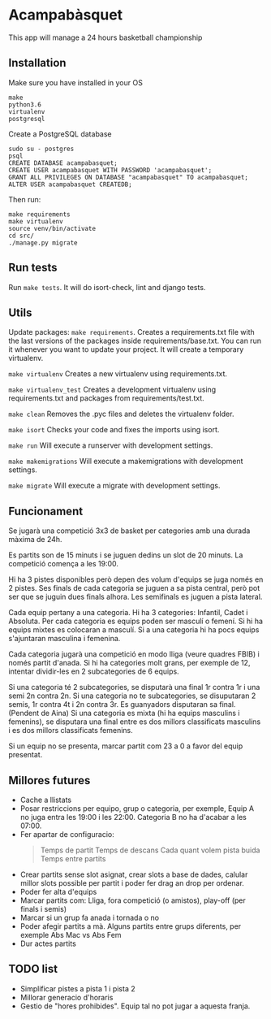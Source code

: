 # Acampabàsquet

This app will manage a 24 hours basketball championship

## Installation

Make sure you have installed in your OS
```
make
python3.6
virtualenv
postgresql
```

Create a PostgreSQL database
```
sudo su - postgres
psql
CREATE DATABASE acampabasquet;
CREATE USER acampabasquet WITH PASSWORD 'acampabasquet';
GRANT ALL PRIVILEGES ON DATABASE "acampabasquet" TO acampabasquet;
ALTER USER acampabasquet CREATEDB;
```

Then run:
```
make requirements
make virtualenv
source venv/bin/activate
cd src/
./manage.py migrate
```

## Run tests

Run `make tests`. It will do isort-check, lint and django tests.

## Utils

Update packages: `make requirements`. Creates a requirements.txt file with the last versions of the packages inside requirements/base.txt. You can run it whenever you want to update your project. It will create a temporary virtualenv.

`make virtualenv` Creates a new virtualenv using requirements.txt.

`make virtualenv_test` Creates a development virtualenv using requirements.txt and packages from requirements/test.txt.

`make clean` Removes the .pyc files and deletes the virtualenv folder.

`make isort` Checks your code and fixes the imports using isort.

`make run` Will execute a runserver with development settings.

`make makemigrations` Will execute a makemigrations with development settings.

`make migrate` Will execute a migrate with development settings.

## Funcionament
Se jugarà una competició 3x3 de basket per categories amb una durada màxima de 24h.

Es partits son de 15 minuts i se juguen dedins un slot de 20 minuts. La competició comença a les 19:00.

Hi ha 3 pistes disponibles però depen des volum d'equips se juga només en 2 pistes. Ses finals de cada categoria se juguen a sa pista central, però pot ser que se juguin dues finals alhora. Les semifinals es juguen a pista lateral.

Cada equip pertany a una categoria. Hi ha 3 categories: Infantil, Cadet i Absoluta. Per cada categoria es equips poden ser masculí o femení. Si hi ha equips mixtes es colocaran a masculí. Si a una categoria hi ha pocs equips s'ajuntaran masculina i femenina.

Cada categoria jugarà una competició en modo lliga (veure quadres FBIB) i només partit d'anada. Si hi ha categories molt grans, per exemple de 12, intentar dividir-les en 2 subcategories de 6 equips.

Si una categoria té 2 subcategories, se disputarà una final 1r contra 1r i una semi 2n contra 2n.
Si una categoria no te subcategories, se disuputaran 2 semis, 1r contra 4t i 2n contra 3r. Es guanyadors disputaran sa final. (Pendent de Aina)
Si una categoria es mixta (hi ha equips masculins i femenins), se disputara una final entre es dos millors classificats masculins i es dos millors classificats femenins.

Si un equip no se presenta, marcar partit com 23 a 0 a favor del equip presentat.

## Millores futures
- Cache a llistats
- Posar restriccions per equipo, grup o categoria, per exemple, Equip A no juga entra les 19:00 i les 22:00. Categoria B no ha d'acabar a les 07:00.
- Fer apartar de configuracio:
    > Temps de partit
    > Temps de descans
    > Cada quant volem pista buida
    > Temps entre partits
- Crear partits sense slot asignat, crear slots a base de dades, calular millor slots possible per partit i poder fer drag an drop per ordenar.
- Poder fer alta d'equips
- Marcar partits com: Lliga, fora competició (o amistos), play-off (per finals i semis)
- Marcar si un grup fa anada i tornada o no
- Poder afegir partits a mà. Alguns partits entre grups diferents, per exemple Abs Mac vs Abs Fem
- Dur actes partits

## TODO list
- Simplificar pistes a pista 1 i pista 2
- Millorar generacio d'horaris
- Gestio de "hores prohibides". Equip tal no pot jugar a aquesta franja.
